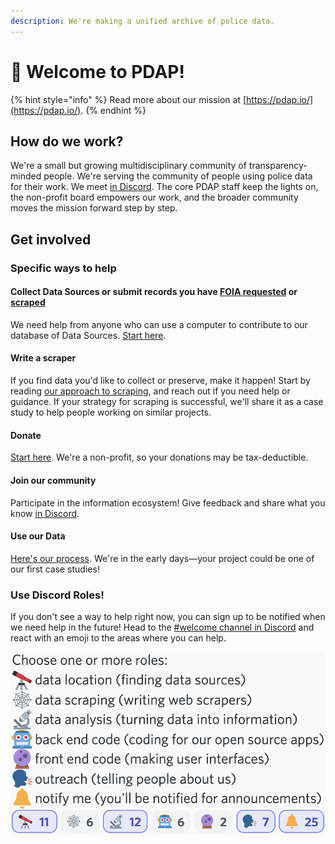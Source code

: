 ```yaml
---
description: We're making a unified archive of police data.
---
```


# 👋 Welcome to PDAP!

{% hint style="info" %}
Read more about our mission at [https://pdap.io/](https://pdap.io/).
{% endhint %}

## How do we work?

We're a small but growing multidisciplinary community of transparency-minded people. We're serving the community of people using police data for their work. We meet [in Discord](https://discord.gg/wMqex8nKZJ). The core PDAP staff keep the lights on, the non-profit board empowers our work, and the broader community moves the mission forward step by step.

## Get involved

### Specific ways to help

#### Collect Data Sources or submit records you have [FOIA requested](activities/data-sources/foia.md) or [scraped](activities/data-scraping-and-extractions/our-approach-to-scraping.md)

We need help from anyone who can use a computer to contribute to our database of Data Sources. [Start here](activities/data-sources/contribute-data-sources.md).

#### Write a scraper

If you find data you'd like to collect or preserve, make it happen! Start by reading [our approach to scraping](activities/data-scraping-and-extractions/our-approach-to-scraping.md), and reach out if you need help or guidance. If your strategy for scraping is successful, we'll share it as a case study to help people working on similar projects.

#### Donate

[Start here](https://pdap.io/contribute.html). We're a non-profit, so your donations may be tax-deductible.

#### Join our community

Participate in the information ecosystem! Give feedback and share what you know [in Discord](https://discord.gg/wMqex8nKZJ).

#### Use our Data

[Here's our process](activities/our-process.md). We're in the early days—your project could be one of our first case studies!

### Use Discord Roles!

If you don't see a way to help right now, you can sign up to be notified when we need help in the future! Head to the [#welcome channel in Discord](https://discord.com/channels/828274060034965575/828286370023735296/890016942323277914) and react with an emoji to the areas where you can help.&#x20;

![](<.gitbook/assets/Screen Shot 2022-11-30 at 11.05.33 AM.png>)
